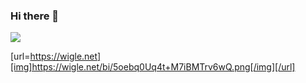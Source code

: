 ### Hi there 👋

<a href="https://wigle.net">
<img border="0" src="https://wigle.net/bi/5oebq0Uq4t+M7iBMTrv6wQ.png">
</a>

[url=https://wigle.net][img]https://wigle.net/bi/5oebq0Uq4t+M7iBMTrv6wQ.png[/img][/url]
<!--
**jamesb5959/jamesb5959** is a ✨ _special_ ✨ repository because its `README.md` (this file) appears on your GitHub profile.

Here are some ideas to get you started:

- 🔭 I’m currently working on ...
- 🌱 I’m currently learning ...
- 👯 I’m looking to collaborate on ...
- 🤔 I’m looking for help with ...
- 💬 Ask me about ...
- 📫 How to reach me: ...
- 😄 Pronouns: ...
- ⚡ Fun fact: ...
-->
